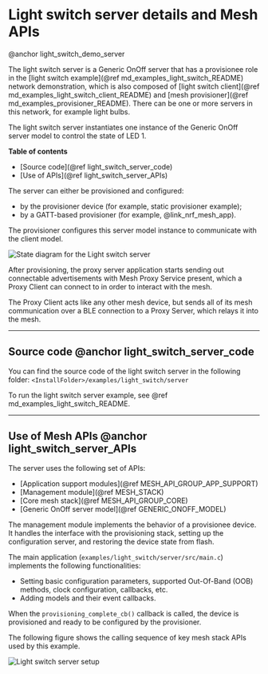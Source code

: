 # Light switch server details and Mesh APIs
@anchor light_switch_demo_server

The light switch server is a Generic OnOff server that has a provisionee role in
the [light switch example](@ref md_examples_light_switch_README) network demonstration, which is also composed of
[light switch client](@ref md_examples_light_switch_client_README)
and [mesh provisioner](@ref md_examples_provisioner_README). There can be one or more servers in this network,
for example light bulbs.

The light switch server instantiates one instance of the Generic OnOff server model to control the state of LED 1.

**Table of contents**
- [Source code](@ref light_switch_server_code)
- [Use of APIs](@ref light_switch_server_APIs)

The server can either be provisioned and configured:
- by the provisioner device (for example, static provisioner example);
- by a GATT-based provisioner (for example, @link_nrf_mesh_app).

The provisioner configures this server model instance to communicate with the client model.

![State diagram for the Light switch server](images/light_switch_server_state_diagram.svg)

After provisioning, the proxy server application starts sending out connectable advertisements
with Mesh Proxy Service present, which a Proxy Client can connect to in order to interact with the mesh.

The Proxy Client acts like any other mesh device, but sends all of its mesh communication
over a BLE connection to a Proxy Server, which relays it into the mesh.


---

## Source code @anchor light_switch_server_code

You can find the source code of the light switch server in the following folder:
`<InstallFolder>/examples/light_switch/server`

To run the light switch server example, see @ref md_examples_light_switch_README.

---

## Use of Mesh APIs @anchor light_switch_server_APIs

The server uses the following set of APIs:
- [Application support modules](@ref MESH_API_GROUP_APP_SUPPORT)
- [Management module](@ref MESH_STACK)
- [Core mesh stack](@ref MESH_API_GROUP_CORE)
- [Generic OnOff server model](@ref GENERIC_ONOFF_MODEL)

The management module implements the behavior of a provisionee device. It handles the
interface with the provisioning stack, setting up the configuration server, and restoring the device
state from flash.

The main application (`examples/light_switch/server/src/main.c`) implements the following functionalities:

- Setting basic configuration parameters, supported Out-Of-Band (OOB) methods, clock configuration, callbacks,
  etc.
- Adding models and their event callbacks.

When the `provisioning_complete_cb()` callback is called, the device is provisioned and ready to be
configured by the provisioner.

The following figure shows the calling sequence of key mesh stack APIs used by this example.

![Light switch server setup](images/light_switch_server_interface.svg "Light switch server setup")